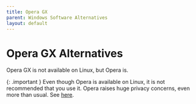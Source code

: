 ```yaml
---
title: Opera GX
parent: Windows Software Alternatives
layout: default
---
```

# Opera GX Alternatives
Opera GX is not available on Linux, but Opera is.

{: .important }
Even though Opera is available on Linux, it is not recommended that you use it. Opera raises huge privacy concerns, even more than usual. See [here](https://restoreprivacy.com/vpn/reviews/opera-vpn/).